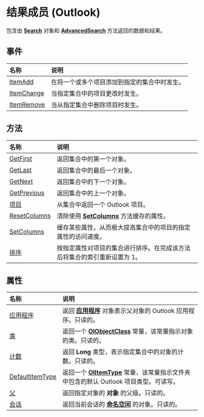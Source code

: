 
# 结果成员 (Outlook)


包含由  **[Search](226a5d49-3caf-90dd-725c-265404d1939f.md)** 对象和 **[AdvancedSearch](7b433d8b-08b9-dff1-b854-287d76b47a90.md)** 方法返回的数据和结果。


## 事件



|**名称**|**说明**|
|:-----|:-----|
|[ItemAdd](b867fb25-9a66-1a80-4bf6-b1f4814a6d2e.md)|在将一个或多个项目添加到指定的集合中时发生。|
|[ItemChange](14c96a47-00b8-6160-f1aa-386947ef50d1.md)|当指定集合中的项目更改时发生。|
|[ItemRemove](95f59319-3182-5b2e-977f-d61512106090.md)|当从指定集合中删除项目时发生。|

## 方法



|**名称**|**说明**|
|:-----|:-----|
|[GetFirst](9a8b56ce-5e93-f1b1-be7f-7734d86f4997.md)|返回集合中的第一个对象。|
|[GetLast](90a50739-b9a9-92de-516b-1cd9f3fe8d50.md)|返回集合中的最后一个对象。|
|[GetNext](3667738a-fcae-b786-e8d4-e478b1614c8c.md)|返回集合中的下一个对象。|
|[GetPrevious](be9877c4-602d-7e2d-a00b-edb4aead7441.md)|返回集合中的上一个对象。|
|[项目](efcb4fbb-fa83-c20b-2bfe-d8575a01ff51.md)|从集合中返回一个 Outlook 项目。|
|[ResetColumns](1839dd92-cbab-5fac-a59b-b1ceb6ef874a.md)|清除使用  **[SetColumns](119ea78f-f61e-a95e-e9df-440499af962a.md)** 方法缓存的属性。|
|[SetColumns](119ea78f-f61e-a95e-e9df-440499af962a.md)|缓存某些属性，从而极大提高集合中的项目的指定属性的访问速度。|
|[排序](d897f4c9-ef58-cdb4-ca9e-d179af12f2b5.md)|按指定属性对项目的集合进行排序。在完成该方法后将集合的索引重新设置为 1。|

## 属性



|**名称**|**说明**|
|:-----|:-----|
|[应用程序](d2b34668-aed7-20b7-8b11-6f4dfa42982f.md)|返回 **[应用程序](797003e7-ecd1-eccb-eaaf-32d6ddde8348.md)** 对象表示父对象的 Outlook 应用程序。只读的。|
|[类](99f73d29-a52a-b2c5-d521-cfa0399a452d.md)|返回一个 **[OlObjectClass](33d724b3-df3c-2a7f-a80f-93b66d96f588.md)** 常量，该常量指示对象的类。只读的。|
|[计数](7122cb5b-e2bc-5c59-a3ba-61056d22c146.md)|返回 **Long** 类型，表示指定集合中的对象的计数。只读的。|
|[DefaultItemType](35c15ee5-4082-2e72-e940-e7c6f849b3ad.md)|返回一个  **[OlItemType](d42959b8-6c91-4d9e-98db-7226780f9995.md)** 常量，该常量指示文件夹中包含的默认 Outlook 项目类型。可读写。|
|[父](e37729f5-a645-fb1b-e09f-2b70909dc982.md)|返回指定对象的 **对象** 的父级。只读的。|
|[会话](3b6453fb-ba9e-b0c1-f559-f751cbe142e2.md)|返回当前会话的 **[命名空间](f0dcaa19-07f5-5d42-a3bf-2e42b7885644.md)** 的对象。只读的。|
